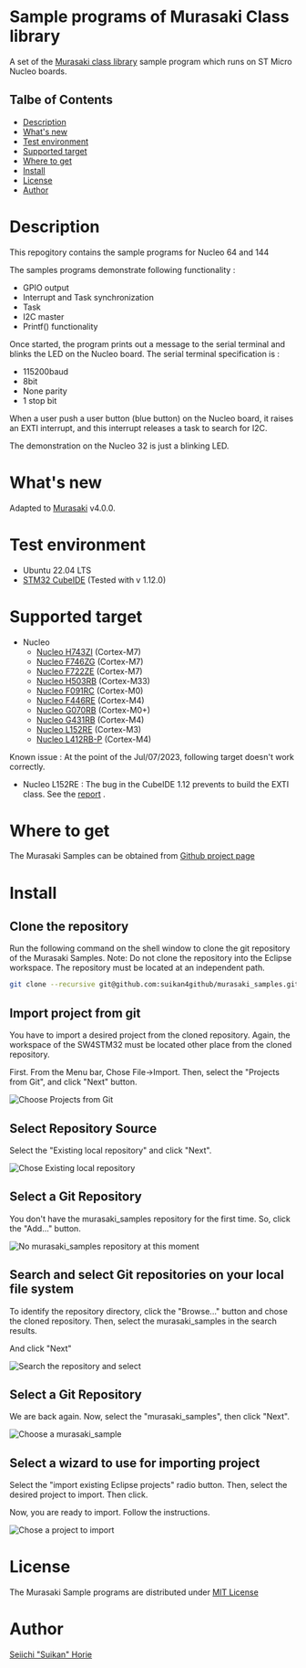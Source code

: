 # Sample programs of Murasaki Class library
A set of the [Murasaki class library](https://github.com/suikan4github/murasaki) sample program which runs on ST Micro Nucleo boards.

## Talbe of Contents
 * [Description](#description)
 * [What's new](#whats-new)
 * [Test environment](#test-environment)
 * [Supported target](#supported-target)
 * [Where to get](#where-to-get)
 * [Install](#install)
 * [License](#license)
 * [Author](#author)
# Description

This repogitory contains the sample programs for  Nucleo 64 and 144
 
The samples programs  demonstrate following functionality :
 * GPIO output
 * Interrupt and Task synchronization
 * Task
 * I2C master
 * Printf() functionality

Once started, the program prints out a message to the serial terminal and blinks the LED on the Nucleo board. The serial terminal specification is :
 * 115200baud
 * 8bit
 * None parity
 * 1 stop bit

When a user push a user button (blue button) on the Nucleo board, it raises an EXTI interrupt, and this interrupt releases a task to search for I2C.

The demonstration on the Nucleo 32 is just a blinking LED.

# What's new
Adapted to [Murasaki](https://github.com/suikan4github/murasaki) v4.0.0.
# Test environment
* Ubuntu 22.04 LTS
* [STM32 CubeIDE](https://www.st.com/en/development-tools/stm32cubeide.html) (Tested with v 1.12.0)

# Supported target
* Nucleo
   * [Nucleo H743ZI](https://www.st.com/en/evaluation-tools/nucleo-h743zi.html) (Cortex-M7)
   * [Nucleo F746ZG](https://www.st.com/en/evaluation-tools/nucleo-f746zg.html) (Cortex-M7)
   * [Nucleo F722ZE](https://www.st.com/en/evaluation-tools/nucleo-f722ze.html) (Cortex-M7)
   * [Nucleo H503RB](https://www.st.com/en/evaluation-tools/nucleo-h503rb.html) (Cortex-M33)
   * [Nucleo F091RC](https://www.st.com/en/evaluation-tools/nucleo-f091rc.html) (Cortex-M0)
   * [Nucleo F446RE](https://www.st.com/en/evaluation-tools/nucleo-f446re.html) (Cortex-M4)
   * [Nucleo G070RB](https://www.st.com/en/evaluation-tools/nucleo-g070rb.html) (Cortex-M0+)
   * [Nucleo G431RB](https://www.st.com/en/evaluation-tools/nucleo-g431rb.html) (Cortex-M4)
   * [Nucleo L152RE](https://www.st.com/en/evaluation-tools/nucleo-l152re.html) (Cortex-M3)
   * [Nucleo L412RB-P](https://www.st.com/en/evaluation-tools/nucleo-l412rb-p.html) (Cortex-M4)

Known issue : At the point of the Jul/07/2023, following target doesn't work correctly. 
 * Nucleo L152RE : The bug in the CubeIDE 1.12 prevents to build the EXTI class. See the [report](https://github.com/suikan4github/stm32-defects#d006-stm32l1-hal_exti-wrong-configuration) . 

# Where to get
The Murasaki Samples can be obtained from [Github project page](https://github.com/suikan4github/murasaki_samples/)

# Install
## Clone the repository
Run the following command on the shell window to clone the git repository of the Murasaki Samples. Note: Do not clone the repository into the Eclipse workspace. The repository must be located at an independent path.
```bash
git clone --recursive git@github.com:suikan4github/murasaki_samples.git
```
## Import project from git
You have to import a desired project from the cloned repository. Again, the workspace of the SW4STM32 must be located other place from the cloned repository.

First. From the Menu bar, Chose File->Import. Then, select the "Projects from Git", and click "Next" button.

![Choose Projects from Git](screenshots/Screenshot_from_2019-02-14_07-05-27.png)
## Select Repository Source
Select the "Existing local repository" and click "Next".

![Chose Existing local repository](screenshots/Screenshot_from_2019-02-14_07-05-42.png)
## Select a Git Repository
You don't have the murasaki_samples repository for the first time. So, click the "Add..." button.

![No murasaki_samples repository at this moment](screenshots/Screenshot_from_2019-02-14_07-06-01.png)
## Search and select Git repositories on your local file system
To identify the repository directory, click the "Browse..." button and chose the cloned repository. Then, select the murasaki_samples in the search results.

And click "Next"

![Search the repository and select](screenshots/Screenshot_from_2019-02-14_07-06-26.png)
## Select a Git Repository
We are back again. Now, select the "murasaki_samples", then click "Next".

![Choose a murasaki_sample](screenshots/Screenshot_from_2019-02-14_07-06-35.png)
## Select a wizard to use for importing project

Select the "import existing Eclipse projects" radio button. Then, select the desired project to import. Then click.

Now, you are ready to import. Follow the instructions.

![Chose a project to import](screenshots/Screenshot_from_2019-02-14_07-06-50.png)
# License
The Murasaki Sample programs are distributed under [MIT License](https://github.com/suikan4github/murasaki_samples/blob/master/LICENSE)
# Author
[Seiichi "Suikan" Horie](https://github.com/suikan4github)
